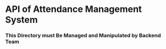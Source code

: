 # API of Attendance Management System

### This Directory must Be Managed and Manipulated by Backend Team
